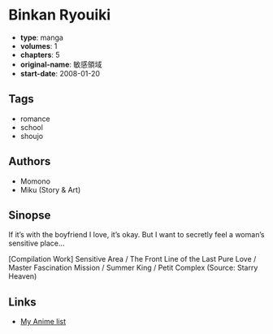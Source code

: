 # Binkan Ryouiki

-   **type**: manga
-   **volumes**: 1
-   **chapters**: 5
-   **original-name**: 敏感領域
-   **start-date**: 2008-01-20

## Tags

-   romance
-   school
-   shoujo

## Authors

-   Momono
-   Miku (Story & Art)

## Sinopse

If it’s with the boyfriend I love, it’s okay. But I want to secretly feel a woman’s sensitive place…

[Compilation Work] Sensitive Area / The Front Line of the Last Pure Love / Master Fascination Mission / Summer King / Petit Complex
(Source: Starry Heaven)

## Links

-   [My Anime list](https://myanimelist.net/manga/12278/Binkan_Ryouiki)
